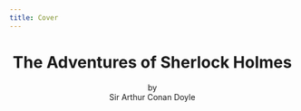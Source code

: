 ```yaml
---
title: Cover
---
```


<header>
  <h1><span>The Adventures</span> of <span>Sherlock Holmes</span></h1>
  <div>by</div>
  <div class="author">Sir Arthur Conan Doyle</div>
</header>
